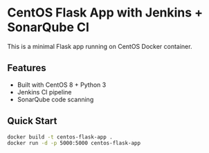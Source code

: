 # CentOS Flask App with Jenkins + SonarQube CI

This is a minimal Flask app running on CentOS Docker container.

## Features

- Built with CentOS 8 + Python 3
- Jenkins CI pipeline
- SonarQube code scanning

## Quick Start

```bash
docker build -t centos-flask-app .
docker run -d -p 5000:5000 centos-flask-app

